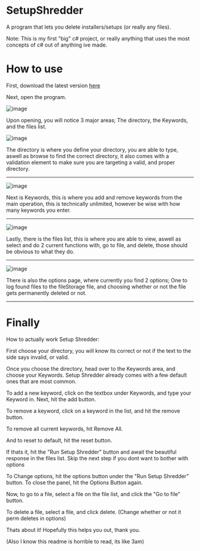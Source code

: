# SetupShredder

A program that lets you delete installers/setups (or really any files).

Note: This is my first "big" c# project, or really anything that uses the most concepts of c# out of anything ive made.


# How to use

First, download the latest version [here](https://github.com/UGEcko/SetupShredder/releases)

Next, open the program.

![image](https://github.com/UGEcko/SetupShredder/assets/38820051/ac86c539-a7ff-4631-9bd4-2fc1d9172bdf)


Upon opening, you will notice 3 major areas; The directory, the Keywords, and the files list.

![image](https://github.com/UGEcko/SetupShredder/assets/38820051/e2ad8f80-76eb-4352-b1d9-9f253e2a2a49)

The directory is where you define your directory, you are able to type, aswell as browse to find the correct directory, it also comes with a validation element to make sure you are targeting a valid, and proper directory.
<hr>

![image](https://github.com/UGEcko/SetupShredder/assets/38820051/ee260e28-fb55-4749-a954-579ca39a84fd)

Next is Keywords, this is where you add and remove keywords from the main operation, this is technically unlimited, however be wise with how many keywords you enter. 
<hr>

![image](https://github.com/UGEcko/SetupShredder/assets/38820051/a6e96988-8475-48ba-bd35-66262bb573fd)

Lastly, there is the files list, this is where you are able to view, aswell as select and do 2 current functions with, go to file, and delete, those should be obvious to what they do.
<hr>

![image](https://github.com/UGEcko/SetupShredder/assets/38820051/2c221e82-aa14-4b96-ad8d-f2def8ac34a1)

There is also the options page, where currently you find 2 options; One to log found files to the fileStorage file, and choosing whether or not the file gets permanently deleted or not.

<hr>


# Finally

How to actually work Setup Shredder:

First choose your directory, you will know its correct or not if the text to the side says invalid, or valid.

Once you choose the directory, head over to the Keywords area, and choose your Keywords.
Setup Shredder already comes with a few default ones that are most common.

To add a new keyword, click on the textbox under Keywords, and type your Keyword in. Next, hit the add button.

To remove a keyword, click on a keyword in the list, and hit the remove button. 

To remove all current keywords, hit Remove All.

And to reset to default, hit the reset button.

If thats it, hit the "Run Setup Shredder" button and await the beautiful response in the files list. Skip the next step if you dont want to bother with options

To Change options, hit the options button under the "Run Setup Shredder" button. To close the panel, hit the Options Button again.

Now, to go to a file, select a file on the file list, and click the "Go to file" button.

To delete a file, select a file, and click delete.
(Change whether or not it perm deletes in options)


Thats about it! Hopefully this helps you out, thank you.

(Also I know this readme is horrible to read, its like 3am)







